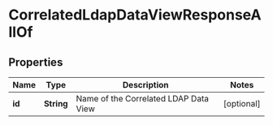 

# CorrelatedLdapDataViewResponseAllOf


## Properties

| Name | Type | Description | Notes |
|------------ | ------------- | ------------- | -------------|
|**id** | **String** | Name of the Correlated LDAP Data View |  [optional] |



